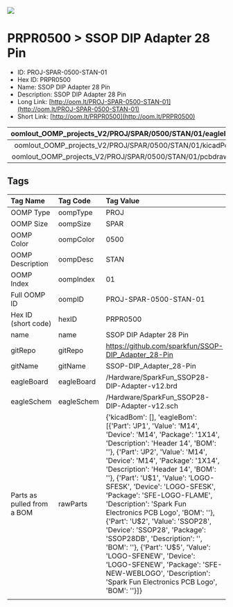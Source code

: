 


  
![][im]
# PRPR0500 > SSOP DIP Adapter 28 Pin

- ID: PROJ-SPAR-0500-STAN-01
- Hex ID: PRPR0500
- Name: SSOP DIP Adapter 28 Pin
- Description: SSOP DIP Adapter 28 Pin
- Long Link: [http://oom.lt/PROJ-SPAR-0500-STAN-01](http://oom.lt/PROJ-SPAR-0500-STAN-01)
- Short Link: [http://oom.lt/PRPR0500](http://oom.lt/PRPR0500)
  

|oomlout_OOMP_projects_V2/PROJ/SPAR/0500/STAN/01/eagleImage.png|oomlout_OOMP_projects_V2/PROJ/SPAR/0500/STAN/01/eagleSchemImage.png|oomlout_OOMP_projects_V2/PROJ/SPAR/0500/STAN/01/kicadPcb3dFront.png|oomlout_OOMP_projects_V2/PROJ/SPAR/0500/STAN/01/kicadPcb3dBack.png|
| :---: | :---: | :---: | :---: |
|oomlout_OOMP_projects_V2/PROJ/SPAR/0500/STAN/01/kicadPcb3d.png|oomlout_OOMP_projects_V2/PROJ/SPAR/0500/STAN/01/bomBack.png|oomlout_OOMP_projects_V2/PROJ/SPAR/0500/STAN/01/bomFront.png|oomlout_OOMP_projects_V2/PROJ/SPAR/0500/STAN/01/pcbdraw.svg|
|oomlout_OOMP_projects_V2/PROJ/SPAR/0500/STAN/01/pcbdrawBack.svg||||

## Tags
  

|Tag Name|Tag Code|Tag Value|
| :--- | :--- | :--- |
|OOMP Type|oompType|PROJ|
|OOMP Size|oompSize|SPAR|
|OOMP Color|oompColor|0500|
|OOMP Description|oompDesc|STAN|
|OOMP Index|oompIndex|01|
|Full OOMP ID|oompID|PROJ-SPAR-0500-STAN-01|
|Hex ID (short code)|hexID|PRPR0500|
|name|name|SSOP DIP Adapter 28 Pin|
|gitRepo|gitRepo|https://github.com/sparkfun/SSOP-DIP_Adapter_28-Pin|
|gitName|gitName|SSOP-DIP_Adapter_28-Pin|
|eagleBoard|eagleBoard|/Hardware/SparkFun_SSOP28-DIP-Adapter-v12.brd|
|eagleSchem|eagleSchem|/Hardware/SparkFun_SSOP28-DIP-Adapter-v12.sch|
|Parts as pulled from a BOM|rawParts|{'kicadBom': [], 'eagleBom': [{'Part': 'JP1', 'Value': 'M14', 'Device': 'M14', 'Package': '1X14', 'Description': 'Header 14', 'BOM': ''}, {'Part': 'JP2', 'Value': 'M14', 'Device': 'M14', 'Package': '1X14', 'Description': 'Header 14', 'BOM': ''}, {'Part': 'U$1', 'Value': 'LOGO-SFESK', 'Device': 'LOGO-SFESK', 'Package': 'SFE-LOGO-FLAME', 'Description': 'Spark Fun Electronics PCB Logo', 'BOM': ''}, {'Part': 'U$2', 'Value': 'SSOP28', 'Device': 'SSOP28', 'Package': 'SSOP28DB', 'Description': '', 'BOM': ''}, {'Part': 'U$5', 'Value': 'LOGO-SFENEW', 'Device': 'LOGO-SFENEW', 'Package': 'SFE-NEW-WEBLOGO', 'Description': 'Spark Fun Electronics PCB Logo', 'BOM': ''}]}|
||||



[im]: PROJ/SPAR/0500/STAN/01/kicadPcb3d_450.png
